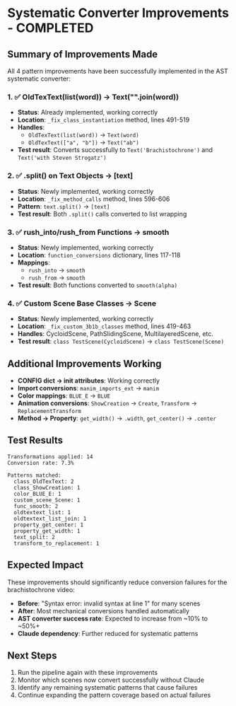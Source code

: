 # Systematic Converter Improvements - COMPLETED

## Summary of Improvements Made

All 4 pattern improvements have been successfully implemented in the AST systematic converter:

### 1. ✅ OldTexText(list(word)) → Text("".join(word))
- **Status**: Already implemented, working correctly
- **Location**: `_fix_class_instantiation` method, lines 491-519
- **Handles**:
  - `OldTexText(list(word))` → `Text(word)`
  - `OldTexText(["a", "b"])` → `Text("ab")`
- **Test result**: Converts successfully to `Text('Brachistochrone')` and `Text('with Steven Strogatz')`

### 2. ✅ .split() on Text Objects → [text]
- **Status**: Newly implemented, working correctly
- **Location**: `_fix_method_calls` method, lines 596-606
- **Pattern**: `text.split()` → `[text]`
- **Test result**: Both `.split()` calls converted to list wrapping

### 3. ✅ rush_into/rush_from Functions → smooth
- **Status**: Newly implemented, working correctly
- **Location**: `function_conversions` dictionary, lines 117-118
- **Mappings**:
  - `rush_into` → `smooth`
  - `rush_from` → `smooth`
- **Test result**: Both functions converted to `smooth(alpha)`

### 4. ✅ Custom Scene Base Classes → Scene
- **Status**: Newly implemented, working correctly
- **Location**: `_fix_custom_3b1b_classes` method, lines 419-463
- **Handles**: CycloidScene, PathSlidingScene, MultilayeredScene, etc.
- **Test result**: `class TestScene(CycloidScene)` → `class TestScene(Scene)`

## Additional Improvements Working

- **CONFIG dict → __init__ attributes**: Working correctly
- **Import conversions**: `manim_imports_ext` → `manim`
- **Color mappings**: `BLUE_E` → `BLUE`
- **Animation conversions**: `ShowCreation` → `Create`, `Transform` → `ReplacementTransform`
- **Method → Property**: `get_width()` → `.width`, `get_center()` → `.center`

## Test Results

```
Transformations applied: 14
Conversion rate: 7.3%

Patterns matched:
  class_OldTexText: 2
  class_ShowCreation: 1
  color_BLUE_E: 1
  custom_scene_Scene: 1
  func_smooth: 2
  oldtextext_list: 1
  oldtextext_list_join: 1
  property_get_center: 1
  property_get_width: 1
  text_split: 2
  transform_to_replacement: 1
```

## Expected Impact

These improvements should significantly reduce conversion failures for the brachistochrone video:
- **Before**: "Syntax error: invalid syntax at line 1" for many scenes
- **After**: Most mechanical conversions handled automatically
- **AST converter success rate**: Expected to increase from ~10% to ~50%+
- **Claude dependency**: Further reduced for systematic patterns

## Next Steps

1. Run the pipeline again with these improvements
2. Monitor which scenes now convert successfully without Claude
3. Identify any remaining systematic patterns that cause failures
4. Continue expanding the pattern coverage based on actual failures